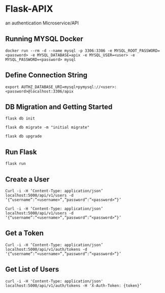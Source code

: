 # Flask-APIX
an authentication Microservice/API

## Running MYSQL Docker
`docker run --rm -d --name mysql -p 3306:3306 -e MYSQL_ROOT_PASSWORD=<password> -e MYSQL_DATABASE=apix -e MYSQL_USER=<user> -e MYSQL_PASSWORD=<password> mysql`

## Define Connection String
`export AUTHZ_DATABASE_URI=mysql+pymysql://<user>:<password>@localhost:3306/apix`

## DB Migration and Getting Started
`flask db init`

`flask db migrate -m "initial migrate" ` 

`flask db upgrade`

## Run Flask
`flask run`

## Create a User
`Curl -i -H ‘Content-Type: application/json’ localhost:5000/api/v1/users -d ‘{“username”:”<username>”,”password”:”<password>”}’ `

`Curl -i -H ‘Content-Type: application/json’ localhost:5000/api/v1/users -d ‘{“username”:”<username>”,”password”:”<password>”}’`

## Get a Token
`Curl -i -H ‘Content-Type: application/json’ localhost:5000/api/v1/auth/tokens -d ‘{“username”:”<username>”,”password”:”<password>”}’ `

## Get List of Users
`curl -i -H 'Content-Type: application/json' localhost:5000/api/v1/auth/tokens -H 'X-Auth-Token: {token}’ `

